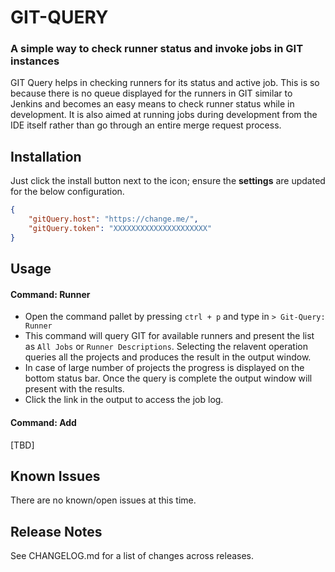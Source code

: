 # GIT-QUERY
### A simple way to check runner status and invoke jobs in GIT instances

GIT Query helps in checking runners for its status and active job. This is so because there is no queue displayed for the runners in GIT similar to Jenkins and becomes an easy means to check runner status while in development. It is also aimed at running jobs during development from the IDE itself rather than go through an entire merge request process.

## Installation

Just click the install button next to the icon; ensure the **settings** are updated for the below configuration.

```json
{
    "gitQuery.host": "https://change.me/",
    "gitQuery.token": "XXXXXXXXXXXXXXXXXXXXX"
}
```

## Usage

#### Command: Runner
- Open the command pallet by pressing `ctrl + p` and type in `> Git-Query: Runner`
- This command will query GIT for available runners and present the list as
`All Jobs` or `Runner Descriptions`. Selecting the relavent operation queries all the projects and produces the result in the output window.
- In case of large number of projects the progress is displayed on the bottom status bar. Once the query is complete the output window will present with the results.
- Click the link in the output to access the job log.

#### Command: Add
[TBD]

## Known Issues

There are no known/open issues at this time.

## Release Notes

See CHANGELOG.md for a list of changes across releases.
